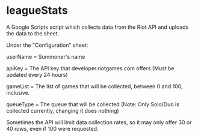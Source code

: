 # leagueStats
A Google Scripts script which collects data from the Riot API and uploads the data to the sheet.

Under the "Configuration" sheet:

  userName = Summoner's name
  
  apiKey = The API key that developer.riotgames.com offers (Must be updated every 24 hours)
  
  gameList = The list of games that will be collected, between 0 and 100, inclusive.
  
  queueType = The queue that will be collected (Note: Only Solo/Duo is collected currently, changing it does nothing)
  

Sometimes the API will limit data collection rates, so it may only offer 30 or 40 rows, even if 100 were requested.
